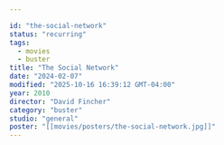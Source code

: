 ```yaml
---

id: "the-social-network"
status: "recurring"
tags:
  - movies
  - buster
title: "The Social Network"
date: "2024-02-07"
modified: "2025-10-16 16:39:12 GMT-04:00"
year: 2010
director: "David Fincher"
category: "buster"
studio: "general"
poster: "[[movies/posters/the-social-network.jpg]]"
---
```


